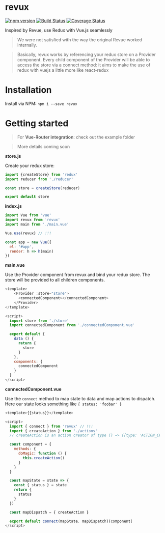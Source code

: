 
# revux
[![npm version](https://badge.fury.io/js/revux.svg)](https://badge.fury.io/js/revux)
[![Build Status](https://travis-ci.org/edvincandon/revux.svg?branch=master)](https://travis-ci.org/edvincandon/revux)
[![Coverage Status](https://coveralls.io/repos/github/edvincandon/revux/badge.svg?branch=master)](https://coveralls.io/github/edvincandon/revux?branch=master)

Inspired by Revue, use Redux with Vue.js seamlessly
> We were not satisfied with the way the original Revue worked internally.

> Basically, revux works by referencing your redux store on a Provider component. Every child component of the Provider will be able to access the store via a connect method: it aims to make the use of redux with vuejs a little more like react-redux

# Installation
Install via NPM: `npm i --save revux`

# Getting started
> For **Vue-Router integration**: check out the example folder

> More details coming soon

**store.js**

Create your redux store:
```js
import {createStore} from 'redux'
import reducer from './reducer'

const store = createStore(reducer)

export default store
```

**index.js**

```js
import Vue from 'vue'
import revux from 'revux'
import main from './main.vue'

Vue.use(revux) // !!!

const app = new Vue({
  el: '#app',
  render: h => h(main)
})
```

**main.vue**

Use the Provider component from revux and bind your redux store. The store will be provided to all children components.

```js
<template>
    <Provider :store="store">
      <connectedComponent></connectedComponent>
    </Provider>
</template>

<script>
  import store from './store'
  import connectedComponent from './connectedComponent.vue'

  export default {
    data () {
      return {
        store
      }
    },
    components: {
      connectedComponent
    }
  }
</script>
```

**connectedComponent.vue**

Use the `connect` method to map state to data and map actions to dispatch.
Here our state looks something like `{ status: 'foobar' }`

```js
<template>{{status}}</template>

<script>
  import { connect } from 'revux' // !!!
  import { createAction } from './actions'
  // createAction is an action creator of type () => ({type: 'ACTION_CREATED'})

  const component = {
    methods: {
      doMagic: function () {
        this.createAction()
      }
    }
  }

  const mapState = state => {
    const { status } = state
    return {
      status
    }
  })

  const mapDispatch = { createAction }

  export default connect(mapState, mapDispatch)(component)
</script>
```
